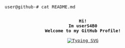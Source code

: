 <!-- userS4B0's GitHub Profile -->
<div align="justify">

  <p align="left">
    <samp>
      user@github-# cat README.md
      <br>
      <br>
    </samp>
  </p>
  
  <p align="center">
    <samp>
      <b>
        Hi!
      <br>
        Im userS4B0
      <br>
        Welcome to my GitHub Profile!
      </b>
      <br>
      <br>
        <a href="https://git.io/typing-svg"><img src="https://readme-typing-svg.herokuapp.com?font=CaskaydiaCove+NF&size=17&duration=3999&pause=1000&color=EA6F81&background=11AA2200&center=true&width=450&lines=Student+%26+It+Worker..." alt="Typing SVG" />
        </a>
        <br>
      </samp>
    </p>
<br>
